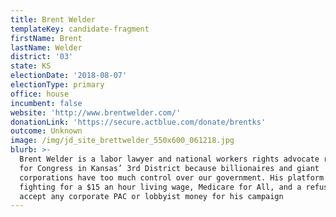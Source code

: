 ```yaml
---
title: Brent Welder
templateKey: candidate-fragment
firstName: Brent
lastName: Welder
district: '03'
state: KS
electionDate: '2018-08-07'
electionType: primary
office: house
incumbent: false
website: 'http://www.brentwelder.com/'
donationLink: 'https://secure.actblue.com/donate/brentks'
outcome: Unknown
image: /img/jd_site_brettwelder_550x600_061218.jpg
blurb: >-
  Brent Welder is a labor lawyer and national workers rights advocate running
  for Congress in Kansas’ 3rd District because billionaires and giant
  corporations have too much control over our government. His platform includes
  fighting for a $15 an hour living wage, Medicare for All, and a refusal to
  accept any corporate PAC or lobbyist money for his campaign
---
```


